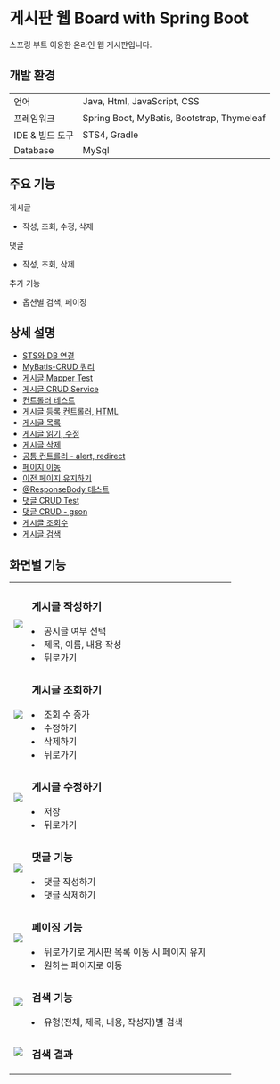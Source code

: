 # 게시판 웹 Board with Spring Boot
스프링 부트 이용한 온라인 웹 게시판입니다.


## 개발 환경
<table>
 <tr>
  <td>언어</td>
  <td>Java, Html, JavaScript, CSS</td>
 </tr>

  <tr>
   <td>프레임워크</td>
   <td>Spring Boot, MyBatis, Bootstrap, Thymeleaf</td>
 </tr>

 <tr>
  <td>IDE & 빌드 도구</td>
  <td>STS4, Gradle</td>
 </tr>
 
 <tr>
  <td>Database</td>
  <td>MySql</td>
 </tr>
</table>


## 주요 기능
게시글
- 작성, 조회, 수정, 삭제

댓글
- 작성, 조회, 삭제

추가 기능
- 옵션별 검색, 페이징

## 상세 설명
- [STS와 DB 연결](https://silvow94.tistory.com/entry/sts-Java-and-Spring-Project)
- [MyBatis-CRUD 쿼리](https://silvow94.tistory.com/entry/sts4-Spring-Boot-%EB%8D%B0%EC%9D%B4%ED%84%B0%EB%B2%A0%EC%9D%B4%EC%8A%A4-CRUD)
- [게시글 Mapper Test](https://silvow94.tistory.com/entry/sts4-Spring-Boot-04-CRUD-Test-%EC%9E%91%EC%84%B1)
- [게시글 CRUD Service](https://silvow94.tistory.com/entry/sts4-Spring-Boot-05-Layout-%EC%9B%B9-%ED%8E%98%EC%9D%B4%EC%A7%80-%EA%BE%B8%EB%AF%B8%EA%B8%B0)
- [컨트롤러 테스트](https://silvow94.tistory.com/entry/sts4-Spring-Boot-06-Layout-Presentation-Layer-%EC%BB%A8%ED%8A%B8%EB%A1%A4%EB%9F%AC-%EC%B2%98%EB%A6%AC)
- [게시글 등록 컨트롤러, HTML](https://silvow94.tistory.com/entry/sts4-Spring-Boot-07-Create-%EC%9B%B9%EC%97%90%EC%84%9C-%EA%B2%8C%EC%8B%9C%EA%B8%80-%EB%93%B1%EB%A1%9D%ED%95%98%EA%B8%B0-%EA%B5%AC%ED%98%84)
- [게시글 목록](https://silvow94.tistory.com/entry/sts4-Spring-Boot-08-List-%EA%B2%8C%EC%8B%9C%EA%B8%80-%EB%AA%A9%EB%A1%9D-%EB%B3%B4%EC%97%AC%EC%A3%BC%EA%B8%B0)
- [게시글 읽기, 수정](https://silvow94.tistory.com/entry/sts4-Spring-Boot-09-%EA%B2%8C%EC%8B%9C%EA%B8%80-%EC%9D%BD%EA%B8%B0%EC%88%98%EC%A0%95%ED%95%98%EA%B8%B0)
- [게시글 삭제](https://silvow94.tistory.com/entry/sts4-Spring-Boot-10-%EA%B2%8C%EC%8B%9C%EA%B8%80-%EC%82%AD%EC%A0%9C%ED%95%98%EA%B8%B0)
- [공통 컨트롤러 - alert, redirect](https://silvow94.tistory.com/entry/sts4-Spring-Boot-11-Alert-Message-%EB%A9%94%EC%8B%9C%EC%A7%80-%EC%A0%84%EB%8B%AC)
- [페이지 이동](https://silvow94.tistory.com/entry/sts4-Spring-Boot-12-Paging-%ED%8E%98%EC%9D%B4%EC%A7%80-%EB%B8%94%EB%A1%9D-%EB%B0%8F-%ED%8E%98%EC%9D%B4%EC%A7%80-%EC%9D%B4%EB%8F%99%ED%95%98%EA%B8%B0)
- [이전 페이지 유지하기](https://silvow94.tistory.com/entry/sts4-Spring-Boot-14-%EC%9D%B4%EC%A0%84-%ED%8E%98%EC%9D%B4%EC%A7%80-%EC%A0%95%EB%B3%B4-%EC%9C%A0%EC%A7%80%ED%95%98%EA%B8%B0)
- [@ResponseBody 테스트](https://silvow94.tistory.com/entry/sts4-Spring-Boot-15-REST-API-%EC%82%AC%EC%9A%A9%ED%95%B4%EB%B3%B4%EA%B8%B0)
- [댓글 CRUD Test](https://silvow94.tistory.com/entry/sts4-Spring-Boot-16-REST-%EB%B0%A9%EC%8B%9D%EC%9C%BC%EB%A1%9C-%EB%8C%93%EA%B8%80-CRUD)
- [댓글 CRUD - gson](https://silvow94.tistory.com/entry/sts4-Spring-Boot-17-REST-%EB%B0%A9%EC%8B%9D%EC%9D%98-%EB%8C%93%EA%B8%80-%EB%A6%AC%EC%8A%A4%ED%8A%B8-%EC%9E%91%EC%84%B1-%EC%82%AD%EC%A0%9C)
- [게시글 조회수](https://silvow94.tistory.com/entry/sts4-Spring-Boot-18-%EA%B2%8C%EC%8B%9C%EA%B8%80-%EC%A1%B0%ED%9A%8C%EC%88%98-%EA%B8%B0%EB%8A%A5-%EA%B5%AC%ED%98%84)
- [게시글 검색](https://silvow94.tistory.com/entry/Spring-Boot-%EA%B2%8C%EC%8B%9C%ED%8C%90-%EA%B2%80%EC%83%89-%EA%B8%B0%EB%8A%A5)


## 화면별 기능
<table>
 <tr>
  <td><img src="https://github.com/gwidding/sts4_SpringBoot/assets/135992700/35d24a8b-7ee3-4773-a3ad-62df0cf98282"></td>
  <td width="350px">
   <h3> 게시글 작성하기 </h3>
    <li>공지글 여부 선택
    <li>제목, 이름, 내용 작성
    <li>뒤로가기
  </td>
 </tr>

 <tr>
  <td><img src="https://github.com/gwidding/sts4_SpringBoot/assets/135992700/09e070b4-89c9-4bf2-9e49-cadcda95fed3"></td>
  <td>
    <h3> 게시글 조회하기 </h3>
    <li> 조회 수 증가
    <li> 수정하기
    <li> 삭제하기
    <li> 뒤로가기
  </td>
 </tr>

 <tr>
  <td><img src="https://github.com/gwidding/sts4_SpringBoot/assets/135992700/c7106b74-a84a-46c2-8a6f-260b3c096dcd"></td>
  <td>
   <h3> 게시글 수정하기 </h3>
    <li> 저장
    <li> 뒤로가기
  </td>
 </tr>

 <tr>
  <td><img src="https://github.com/gwidding/sts4_SpringBoot/assets/135992700/dd9722c7-6e24-4344-bfc3-fb2710ce30ee"></td>
  <td>
    <h3> 댓글 기능 </h3>
    <li> 댓글 작성하기
    <li> 댓글 삭제하기
  </td>
 </tr>

 <tr>
  <td><img src="https://github.com/gwidding/sts4_SpringBoot/assets/135992700/8bbb5e6f-56f8-4363-b8df-f06049a9c977"></td>
  <td>
    <h3> 페이징 기능 </h3>
    <li> 뒤로가기로 게시판 목록 이동 시 페이지 유지
    <li> 원하는 페이지로 이동
  </td>
 </tr>

 <tr>
  <td><img src="https://github.com/gwidding/sts4_SpringBoot/assets/135992700/e423368b-2fef-4c64-95b2-1a509f0af21a"></td>
  <td>
    <h3> 검색 기능 </h3>
    <li> 유형(전체, 제목, 내용, 작성자)별 검색
  </td>
 </tr>

 <tr>
  <td><img src="https://github.com/gwidding/sts4_SpringBoot/assets/135992700/404da8c4-8aaa-45a6-b178-b3f3a4deab79"></td>
  <td>
   <h3> 검색 결과 </h3>
  </td>
 </tr>
</table>

